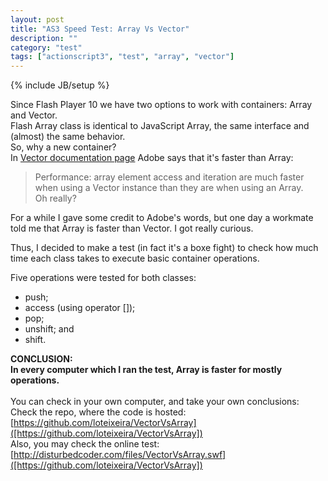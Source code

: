 ```yaml
---
layout: post
title: "AS3 Speed Test: Array Vs Vector"
description: ""
category: "test" 
tags: ["actionscript3", "test", "array", "vector"]
---
```

{% include JB/setup %}

Since Flash Player 10 we have two options to work with containers: Array and Vector.<br>
Flash Array class is identical to JavaScript Array, the same interface and (almost) the same behavior.<br>
So, why a new container?<br>
In [Vector documentation page](http://help.adobe.com/en_US/FlashPlatform/reference/actionscript/3/Vector.html) Adobe says that it's faster than Array:<br>
> Performance: array element access and iteration are much faster when using a Vector instance than they are when using an Array.<br>
Oh really?<br>

For a while I gave some credit to Adobe's words, but one day a workmate told me that Array is faster than Vector. I got really curious.<br>

Thus, I decided to make a test (in fact it's a boxe fight) to check how much time each class takes to execute basic container operations.<br>

Five operations were tested for both classes:
* push;
* access (using operator []);
* pop;
* unshift; and
* shift.

**CONCLUSION:<br>In every computer which I ran the test, Array is faster for mostly operations.**<br><br>
You can check in your own computer, and take your own conclusions:<br>
Check the repo, where the code is hosted: [https://github.com/loteixeira/VectorVsArray]([https://github.com/loteixeira/VectorVsArray])<br>
Also, you may check the online test: [http://disturbedcoder.com/files/VectorVsArray.swf]([https://github.com/loteixeira/VectorVsArray])